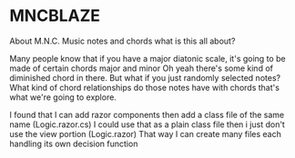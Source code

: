 # MNCBLAZE

About M.N.C.
Music notes and chords what is this all about?

Many people know that if you have a major diatonic scale,
it's going to be made of certain chords major and minor
Oh yeah there's some kind of diminished chord in there.
But what if you just randomly selected notes?
 What kind of chord relationships do those notes have with chords
that's what we're going to explore.

 I found that I can add razor components then add a class file of the same name (Logic.razor.cs) 
 I could use that as a plain class file then i just don't use the view portion (Logic.razor) 
 That way I can create many files each handling its own decision function
